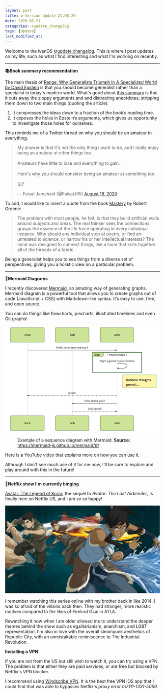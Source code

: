 ```yaml
---
layout: post
title: ⚙️ Version Update 21.08.20
date: 2020-08-21
categories: ⚙️update_changelog
tags: [Update]
last_modified_at:
---
```


Welcome to the ivanOS <u>⚙️update changelog</u>. This is where I post updates on my life, such as what I find interesting and what I'm working on recently.

---
**📚Book summary recommendation**

The main thesis of [Range: Why Generalists Triumph In A Specialized World by David Epstein](https://www.goodreads.com/book/show/41795733-range) is that you should become generalist rather than a specialist in today's modern world. What's good about [this summary](https://commoncog.com/blog/range-book-summary/) is that it cuts away the sloppy arguments and and distracting anectdotes, stripping them down to two main things (quoting the article):

1. It compresses the ideas down to a fraction of the book’s reading time.
2. It exposes the holes in Epstein’s arguments, which gives us opportunity to investigate those holes for ourselves.

This reminds me of a Twitter thread on why you should be an amateur in everything.

<blockquote class="twitter-tweet tw-align-center" data-conversation="none"><p lang="en" dir="ltr">My answer is that it&#39;s not the only thing I want to be, and I really enjoy being an amateur at other things too.<br><br>Amateurs have little to lose and everything to gain.<br><br>Here&#39;s why you should consider being an amateur at something too:<br><br>3/7</p>&mdash; Faisal Jamshaid (@FaisalJ95) <a href="https://twitter.com/FaisalJ95/status/1295726498461122560?ref_src=twsrc%5Etfw">August 18, 2020</a></blockquote> <script async src="https://platform.twitter.com/widgets.js" charset="utf-8"></script>

To add, I would like to insert a quote from the book [Mastery](https://www.goodreads.com/book/show/13589182-mastery) by Robert Greene: 
>The problem with most people, he felt, is that they build artificial walls around subjects and ideas. The real thinker sees the connections, grasps the essence of the life force operating in every individual instance. Why should any individual stop at poetry, or find art unrelated to science, or narrow his or her intellectual interests? The mind was designed to connect things, like a loom that knits together all of the threads of a fabric.

Being a generalist helps you to see things from a diverse set of perspectives, giving you a holistic view on a particular problem.

---

<b>🧜Mermaid Diagrams</b>

I recently discovered [Mermaid](https://mermaid-js.github.io/mermaid/#/), an amazing way of generating graphs. Mermaid diagram is a powerful tool that allows you to create graphs out of code (JavaScript + CSS) with Markdown-like syntax. It’s easy to use, free, and open source. 

You can do things like flowcharts, piecharts, illustrated timelines and even Git graphs! 

<picture>
  <img src="/assets/mermaid-graph.png" class="img dark-mode-opacity">
  <figure>
    <figcaption>Example of a sequence diagram with Mermaid. <b>Source:</b> <a href="https://mermaid-js.github.io/mermaid/#/">https://mermaid-js.github.io/mermaid/#/</a></figcaption>
  </figure>
</picture>

Here is a [YouTube video](https://youtu.be/7_2IroEs6Is) that explains more on how you can use it.

Although I don't see much use of it for me now, I'll be sure to explore and play around with this in the future!

---

**🍿Netflix show I'm currently binging**

[Avatar: The Legend of Korra](https://en.wikipedia.org/wiki/The_Legend_of_Korra), the sequel to *Avatar: The Last Airbender*, is finally here on Netflix US, and I am so so happy!

<img src="/assets/lok.jpg" class="img dark-mode-opacity">

I remember watching this series online with my brother back in like 2014. I was so afraid of the villains back then. They had stronger, more realistic motives compared to the likes of Firelord Ozai in ATLA. 

Rewatching it now when I am older allowed me to understand the deeper themes behind the show such as egalitarianism, anarchism, and LGBT representation. I'm also in love with the overall steampunk aesthetics of Republic City, with an unmistakable reminiscence to The Industrial Revolution.

<b>Installing a VPN</b>

If you are not from the US but still wish to watch it, you can try using a VPN. The problem is that either they are paid services, or are free but blocked by Netflix's VPN blocker.

I recommend using [Windscribe VPN](https://windscribe.com/?friend=fr5b9puy). It is the best free VPN iOS app that I could find that was able to bypasses Netflix's _proxy error m7111-1331-5059_. 